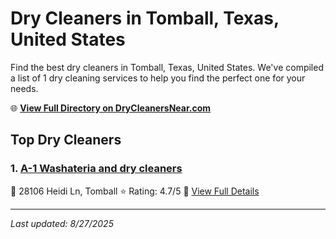 # Dry Cleaners in Tomball, Texas, United States

Find the best dry cleaners in Tomball, Texas, United States. We've compiled a list of 1 dry cleaning services to help you find the perfect one for your needs.

🌐 **[View Full Directory on DryCleanersNear.com](https://drycleanersnear.com/city/US/Texas/Tomball)**

## Top Dry Cleaners

### 1. [A-1 Washateria and dry cleaners](https://drycleanersnear.com/dryCleaner/68a3db5ae0c395148228b672/a-1-washateria-and-dry-cleaners)
📍 28106 Heidi Ln, Tomball
⭐ Rating: 4.7/5
🔗 [View Full Details](https://drycleanersnear.com/dryCleaner/68a3db5ae0c395148228b672/a-1-washateria-and-dry-cleaners)


---

*Last updated: 8/27/2025*
